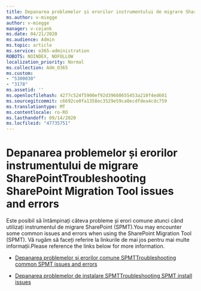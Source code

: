 ```yaml
---
title: Depanarea problemelor și erorilor instrumentului de migrare SharePoint
ms.author: v-miegge
author: v-miegge
manager: v-cojank
ms.date: 04/21/2020
ms.audience: Admin
ms.topic: article
ms.service: o365-administration
ROBOTS: NOINDEX, NOFOLLOW
localization_priority: Normal
ms.collection: Adm_O365
ms.custom:
- "5300030"
- "3178"
ms.assetid: ''
ms.openlocfilehash: 4277c524f5900ef92d39608655453a210f4ed601
ms.sourcegitcommit: c6692ce0fa1358ec3529e59ca0ecdfdea4cdc759
ms.translationtype: MT
ms.contentlocale: ro-RO
ms.lasthandoff: 09/14/2020
ms.locfileid: "47735751"
---
```

# <a name="troubleshooting-sharepoint-migration-tool-issues-and-errors"></a><span data-ttu-id="3f213-102">Depanarea problemelor și erorilor instrumentului de migrare SharePoint</span><span class="sxs-lookup"><span data-stu-id="3f213-102">Troubleshooting SharePoint Migration Tool issues and errors</span></span>

<span data-ttu-id="3f213-103">Este posibil să întâmpinați câteva probleme și erori comune atunci când utilizați instrumentul de migrare SharePoint (SPMT).</span><span class="sxs-lookup"><span data-stu-id="3f213-103">You may encounter some common issues and errors when using the SharePoint Migration Tool (SPMT).</span></span> <span data-ttu-id="3f213-104">Vă rugăm să faceți referire la linkurile de mai jos pentru mai multe informații.</span><span class="sxs-lookup"><span data-stu-id="3f213-104">Please reference the links below for more information.</span></span>

- [<span data-ttu-id="3f213-105">Depanarea problemelor și erorilor comune SPMT</span><span class="sxs-lookup"><span data-stu-id="3f213-105">Troubleshooting common SPMT issues and errors</span></span>](https://docs.microsoft.com/sharepointmigration/troubleshooting-common-spmt-issues)

- [<span data-ttu-id="3f213-106">Depanarea problemelor de instalare SPMT</span><span class="sxs-lookup"><span data-stu-id="3f213-106">Troubleshooting SPMT install issues</span></span>](https://docs.microsoft.com/sharepointmigration/spmt-install-issues)
